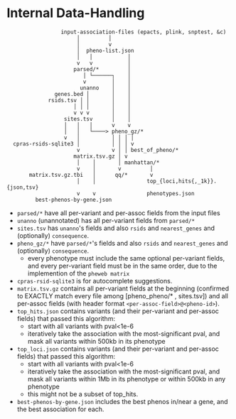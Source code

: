 # Internal Data-Handling
```
                 input-association-files (epacts, plink, snptest, &c)
                      │         │
                      │         v
                      │  pheno-list.json
                      │   │           │
                      v   v           │
                     parsed/*         │
                        │ └──────┐    │
                        v        │    │
                       unanno    │    │
               genes.bed │       │    │
             rsids.tsv │ │       │    │
                     │ │ │       │    │
                     v v v       │    │
                  sites.tsv      │    │
                  │   │   │      v    v
                  │   │   └────> pheno_gz/*
                  v   │          │ │ │ │
  cpras-rsids-sqlite3 │          │ │ │ v
                      v          v │ │ best_of_pheno/*
                     matrix.tsv.gz │ v
                      │    │       │ manhattan/*
                      v    │       v         │
       matrix.tsv.gz.tbi   │      qq/*       v
                      │    │                top_{loci,hits{,_1k}}.{json,tsv}
                      v    v                phenotypes.json
         best-phenos-by-gene.json
```

- `parsed/*` have all per-variant and per-assoc fields from the input files
- `unanno` (unannotated) has all per-variant fields from `parsed/*`
- `sites.tsv` has `unanno`'s fields and also `rsids` and `nearest_genes` and (optionally) `consequence`.
- `pheno_gz/*` have `parsed/*`'s fields and also `rsids` and `nearest_genes` and (optionally) `consequence`.
    - every phenotype must include the same optional per-variant fields, and every per-variant field must be in the same order, due to the implemention of the `pheweb matrix`
- `cpras-rsid-sqlite3` is for autocomplete suggestions.
- `matrix.tsv.gz` contains all per-variant fields at the beginning (confirmed to EXACTLY match every file among \[pheno\_pheno/\* , sites.tsv\]) and all per-assoc fields (with header format `<per-assoc-field>@<pheno-id>`).
- `top_hits.json` contains variants (and their per-variant and per-assoc fields) that passed this algorithm:
   - start with all variants with pval<1e-6
   - iteratively take the association with the most-significant pval, and mask all variants within 500kb in its phenotype
- `top_loci.json` contains variants (and their per-variant and per-assoc fields) that passed this algorithm:
   - start with all variants with pval<1e-6
   - iteratively take the association with the most-significant pval, and mask all variants within 1Mb in its phenotype or within 500kb in any phenotype
   - this might not be a subset of top_hits.
- `best-phenos-by-gene.json` includes the best phenos in/near a gene, and the best association for each.
